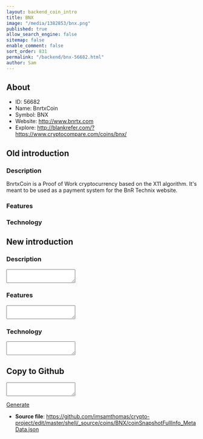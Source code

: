 ```yaml
---
layout: backend_coin_intro
title: BNX
image: "/media/1382853/bnx.png"
published: true
allow_search_engine: false
sitemap: false
enable_comment: false
sort_order: 831
permalink: "/backend/bnx-56682.html"
author: Sam
---
```


## About

- ID: 56682
- Name: BnrtxCoin
- Symbol: BNX
- Website: http://www.bnrtx.com
- Explore: http://blankrefer.com/?https://www.cryptocompare.com/coins/bnx/


## Old introduction

### Description

<p>BnrtxCoin is a Proof of Work cryptocurrency based on the X11 algorithm. It&#39;s meant to be used as a payment system for the BnR Technix website.</p>

### Features


### Technology




## New introduction


### Description
<textarea id="meta_description" name="description"></textarea>

### Features
<textarea id="meta_features" name="features"></textarea>

### Technology
<textarea id="meta_technology" name="technology"></textarea>


## Copy to Github

<textarea id="coinsnapshotfullinfo_metadata"></textarea>

<a href="#gen" onclick="generateMetaDatJson()">Generate</a>

- **Source file**: <a href="https://github.com/imsamthomas/crypto-project/edit/master/shell/_source/coins/BNX/coinSnapshotFullInfo_MetaData.json">https://github.com/imsamthomas/crypto-project/edit/master/shell/_source/coins/BNX/coinSnapshotFullInfo_MetaData.json</a>

